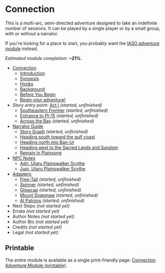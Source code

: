 # Connection

This is a multi-arc, semi-directed adventure designed to take an indefinite number of sessions.
It can be played by a single player or by a small group, with or without a narrator.

If you're looking for a place to start, you probably want the [IASO adventure module](../iaso) instead.

<!-- +template files story/connection web-table-of-contents -->

_Estimated module completion: **~21%**._

* [Connection](010-front-matter.md)
  * [Introduction](015-introduction.md)
  * [Synopsis](020-synopsis.md)
  * [Hooks](025-hooks.md)
  * [Background](030-background.md)
  * [Before You Begin](080-before-you-begin.md)
  * [Begin your adventure!](099-adventure.md)
* _Story entry point:_ [Act I](100-chapter-1.md) _(started, unfinished)_
  * [Southeastern Frontier](285-pi-308-exit.md) _(started, unfinished)_
  * [Entrance to PI-15](286-pi-15-entrance.md) _(started, unfinished)_
  * [Across the Bay](287-across-the-bay.md) _(started, unfinished)_
* [Narrator Guide](800-narrator-guide.md)
  * [Story Graph](802-story-graph.md) _(started, unfinished)_
  * [Heading south toward the gulf coast](826-act2-south.md)
  * [Heading north into Ban-Ur](827-act2-north.md)
  * [Heading west to the Sacred Lands and Sundom](828-act2-west.md)
  * [Remain in Plainsong](829-remain-in-plainsong.md)
* [NPC Notes](840-npc-notes.md)
  * [Adri, Utaru Plainswalker Scythe](841-adri.md)
  * [Jupi, Utaru Plainswalker Scythe](845-jupi.md)
* [Adapters](850-adapters.md)
  * [Free-Tail](852-free-tail.md) _(started, unfinished)_
  * [Spinner](853-spinners.md) _(started, unfinished)_
  * [Glowcap](854-glowcaps.md) _(started, unfinished)_
  * [Mount Snapmaw](860-mount-snapmaw.md) _(started, unfinished)_
  * [AI Patrons](870-ai-patrons.md) _(started, unfinished)_
* Next Steps _(not started yet)_
* Errata _(not started yet)_
* Author Notes _(not started yet)_
* Author Bio _(not started yet)_
* Credits _(not started yet)_
* Legal _(not started yet)_

<!-- -template files story/connection web-table-of-contents -->

## Printable

The entire module is available as a single print-friendly page: [Connection Adventure Module (printable)](print.md).
